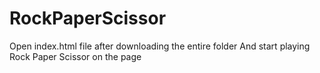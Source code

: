 # RockPaperScissor
Open index.html file after downloading the entire folder
And start playing Rock Paper Scissor on the page
